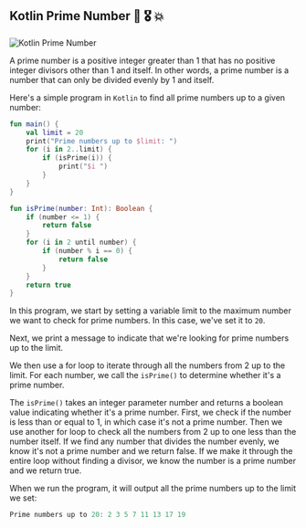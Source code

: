 ## Kotlin Prime Number 🔢 🎖️ 💥

![Kotlin Prime Number](https://www.zealousweb.com/wp-content/uploads/2020/05/Banner-2.jpg)

A prime number is a positive integer greater than 1 that has no positive integer divisors other than 1 and itself. In other words, a prime number is a number that can only be divided evenly by 1 and itself.

Here's a simple program in `Kotlin` to find all prime numbers up to a given number:

```kotlin
fun main() {
    val limit = 20
    print("Prime numbers up to $limit: ")
    for (i in 2..limit) {
        if (isPrime(i)) {
            print("$i ")
        }
    }
}

fun isPrime(number: Int): Boolean {
    if (number <= 1) {
        return false
    }
    for (i in 2 until number) {
        if (number % i == 0) {
            return false
        }
    }
    return true
}
```
In this program, we start by setting a variable limit to the maximum number we want to check for prime numbers. In this case, we've set it to `20`.

Next, we print a message to indicate that we're looking for prime numbers up to the limit.

We then use a for loop to iterate through all the numbers from 2 up to the limit. For each number, we call the `isPrime()` to determine whether it's a prime number.

The `isPrime()` takes an integer parameter number and returns a boolean value indicating whether it's a prime number. First, we check if the number is less than or equal to 1, in which case it's not a prime number. Then we use another for loop to check all the numbers from 2 up to one less than the number itself. If we find any number that divides the number evenly, we know it's not a prime number and we return false. If we make it through the entire loop without finding a divisor, we know the number is a prime number and we return true.

When we run the program, it will output all the prime numbers up to the limit we set:

```kotlin
Prime numbers up to 20: 2 3 5 7 11 13 17 19
```
